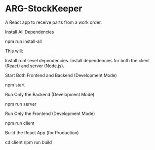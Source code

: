 # ARG-StockKeeper
A React app to receive parts from a work order.

Install All Dependencies

npm run install-all

This will:

Install root-level dependencies.
Install dependencies for both the client (React) and server (Node.js).

Start Both Frontend and Backend (Development Mode)

npm start

Run Only the Backend (Development Mode)

npm run server

Run Only the Frontend (Development Mode)

npm run client

Build the React App (for Production)

cd client
npm run build